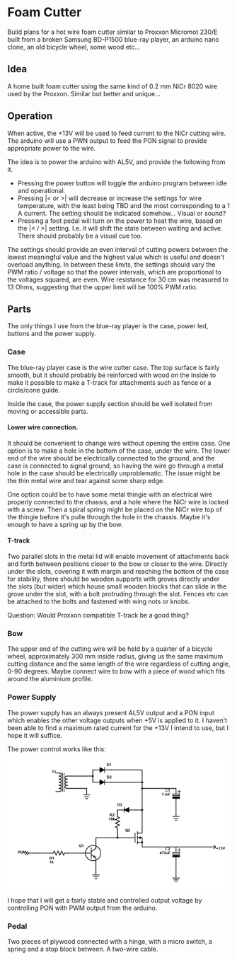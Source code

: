 # Foam Cutter

Build plans for a hot wire foam cutter similar to Proxxon Micromot 230/E built from a broken Samsung BD-P1500 blue-ray player, an arduino nano clone, an old bicycle wheel, some wood etc...

## Idea

A home built foam cutter using the same kind of 0.2 mm NiCr 8020 wire used by the Proxxon. Similar but better and unique...

## Operation

When active, the +13V will be used to feed current to the NiCr cutting wire. The arduino will use a PWN output to feed the PON signal to provide appropriate power to the wire.

The idea is to power the arduino with AL5V, and provide the following from it.

  - Pressing the power button will toggle the arduino program between idle and operational.
  - Pressing |< or >| will decrease or increase the settings for wire temperature, with the least being TBD and the most corresponding to a 1 A current. The setting should be indicated somehow... Visual or sound?
  - Pressing a foot pedal will turn on the power to heat the wire, based on the |< / >| setting. I.e. it will shift the state between waiting and active. There should probably be a visual cue too.

The settings should provide an even interval of cutting powers between the lowest meaningful value and the highest value which is useful and doesn't overload anything. In between these limits, the settings should vary the PWM ratio / voltage so that the power intervals, which are proportional to the voltages squared, are even. Wire resistance for 30 cm was measured to 13 Ohms, suggesting that the upper limit will be 100% PWM ratio.

## Parts

The only things I use from the blue-ray player is the case, power led, buttons and the power supply.

### Case

The blue-ray player case is the wire cutter case. The top surface is fairly smooth, but it should probably be reinforced with wood on the inside to make it possible to make a T-track for attachments such as fence or a circle/cone guide.

Inside the case, the power supply section should be well isolated from moving or accessible parts.

#### Lower wire connection.

It should be convenient to change wire without opening the entire case. One option is to make a hole in the bottom of the case, under the wire. The lower end of the wire should be electrically connected to the ground, and the case is connected to signal ground, so having the wire go through a metal hole in the case should be electrically unproblematic. The issue might be the thin metal wire and tear against some sharp edge.

One option could be to have some metal thingie with an electrical wire properly connected to the chassis, and a hole where the NiCr wire is locked with a screw. Then a spiral spring might be placed on the NiCr wire top of the thingie before it's pulle through the hole in the chassis. Maybe it's enough to have a spring up by the bow.

#### T-track

Two parallel slots in the metal lid will enable movement of attachments back and forth between positions closer to the bow or closer to the wire. Directly under the slots, covering it with margin and reaching the bottom of the case for stability, there should be wooden supports with groves directly under the slots (but wider) which house small wooden blocks that can slide in the grove under the slot, with a bolt protruding through the slot. Fences etc can be attached to the bolts and fastened with wing nots or knobs.

Question: Would Proxxon compatible T-track be a good thing?

### Bow

The upper end of the cutting wire will be held by a quarter of a bicycle wheel, approximately 300 mm inside radius, giving us the same maximum cutting distance and the same length of the wire regardless of cutting angle, 0-90 degrees.
Maybe connect wire to bow with a piece of wood which fits around the aluminium profile.

### Power Supply

The power supply has an always present AL5V output and a PON input which enables the other voltage outputs when +5V is applied to it. I haven't been able to find a maximum rated current for the +13V I intend to use, but I hope it will suffice.

The power control works like this: ![Schematics Power Control 13V](power-control-13v.png)

I hope that I will get a fairly stable and controlled output voltage by controlling PON with PWM output from the arduino.

### Pedal

Two pieces of plywood connected with a hinge, with a micro switch, a spring and a stop block between. A two-wire cable.
